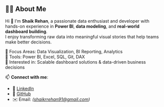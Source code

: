 ## 👨‍💻 About Me

Hi 👋 I’m **Shaik Rehan**, a passionate data enthusiast and developer with hands-on experience in **Power BI**, **data modeling**, and **real-world dashboard building**.  
I enjoy transforming raw data into meaningful visual stories that help teams make better decisions.

🔹 Focus Areas: Data Visualization, BI Reporting, Analytics  
🔹 Tools: Power BI, Excel, SQL, Git, DAX  
🔹 Interested in: Scalable dashboard solutions & data-driven business decisions

📫 **Connect with me**:  
- 💼 [LinkedIn](https://www.linkedin.com/in/rehan809?utm_source=share&utm_campaign=share_via&utm_content=profile&utm_medium=android_app) 
- 🐙 [GitHub](https://github.com/Rehan809)  
- ✉️ Email: *(shaikrrehan91@gmail.com)*
